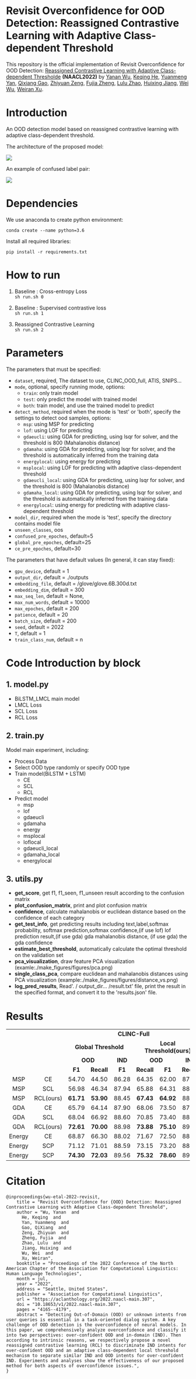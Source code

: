 # Revisit Overconfidence for OOD Detection: Reassigned Contrastive Learning with Adaptive Class-dependent Threshold


This repository is the official implementation of Revisit Overconfidence for OOD Detection: [Reassigned Contrastive Learning with Adaptive Class-dependent Thresholde](https://aclanthology.org/2022.naacl-main.307/) **(NAACL2022)** by [Yanan Wu](https://aclanthology.org/people/y/yanan-wu/), [Keqing He](https://aclanthology.org/people/k/keqing-he/), [Yuanmeng Yan](https://aclanthology.org/people/y/yuanmeng-yan/), [Qixiang Gao](https://aclanthology.org/people/q/qixiang-gao/), [Zhiyuan Zeng](https://aclanthology.org/people/z/zhiyuan-zeng/), [Fujia Zheng](https://aclanthology.org/people/f/fujia-zheng/), [Lulu Zhao](https://aclanthology.org/people/l/lulu-zhao/), [Huixing Jiang](https://aclanthology.org/people/h/huixing-jiang/), [Wei Wu](https://aclanthology.org/people/w/wei-wu/), [Weiran Xu](https://aclanthology.org/people/w/weiran-xu/).


# Introduction

An OOD detection model based on reassigned contrastive learning with adaptive class-dependent threshold.

The architecture of the proposed model:

<img src='img/model.png'>

An example of confused label pair:

<img src='./img/reassign CL.png'>

# Dependencies

We use anaconda to create python environment:

`conda create --name python=3.6`

Install all required libraries:

`pip install -r requirements.txt`

# How to run

1. Baseline : Cross-entropy Loss  
```sh run.sh 0```


2. Baseline : Supervised contrastive loss  
 ``sh run.sh 1``

3. Reassigned Contrastive Learning  
`sh run.sh 2`

# Parameters

The parameters that must be specified:

- `dataset`, required, The dataset to use, CLINC_OOD_full, ATIS, SNIPS... 
- `mode`, optional, specify running mode, options: 
    - `train`: only train model
    - `test`: only predict the model with trained model
    - `both`: train model, and use the trained model to predict
- `detect_method`, required when the mode is 'test' or 'both', specify the settings to detect ood samples, options:
    - `msp`: using MSP for predicting
    - `lof`: using LOF for predicting
    - `gdaeucli`: using GDA for predicting, using lsqr for solver, and the threshold is 800 (Mahalanobis distance)
    - `gdamaha`: using GDA for predicting, using lsqr for solver, and the threshold is automatically inferred from the training data
    - `energylocal`: using energy for predicting
    - `msplocal`: using LOF for predicting with adaptive class-dependent threshold
    - `gdaeucli_local`:  using GDA for predicting, using lsqr for solver, and the threshold is 800 (Mahalanobis distance)
    - `gdamaha_local`: using GDA for predicting, using lsqr for solver, and the threshold is automatically inferred from the training data
    - `energylocal`: using energy for predicting with adaptive class-dependent threshold
- `model_dir`, required when the mode is 'test', specify the directory contains model file 
- `unseen_classes`, oos
- `confused_pre_epoches`, default=5
- `global_pre_epoches`, default=25
- `ce_pre_epoches`, default=30

The parameters that have default values (In general, it can stay fixed):

- `gpu_device`, default = 1
- `output_dir`, default = ./outputs
- `embedding_file`, default = /glove/glove.6B.300d.txt
- `embedding_dim`, default = 300
- `max_seq_len`, default = None,
- `max_num_words`, default = 10000
- `max_epoches`, default = 200
- `patience`, default = 20
- `batch_size`, default = 200
- `seed`, default = 2022
- `T`, default = 1
- `train_class_num`, default = n 

# Code Introduction by block 

## 1. model.py

- BiLSTM_LMCL main model
- LMCL Loss
- SCL Loss
- RCL Loss

## 2. train.py

Model main experiment, including:

- Process Data
- Select OOD type randomly or specify OOD type
- Train model(BiLSTM + LSTM)
    - CE
    - SCL
    - RCL
- Predict model
    - msp
    - lof
    - gdaeucli
    - gdamaha
    - energy
    - msplocal
    - loflocal
    - gdaeucli_local
    - gdamaha_local
    - energylocal
    

## 3. utils.py

- **get_score**, get f1, f1_seen, f1_unseen result according to the confusion matrix
- **plot_confusion_matrix**, print and plot confusion matrix
- **confidence**, calculate mahalanobis or euclidean distance based on the confidence of each category
- **get_test_info**, get predicting results including text,label,softmax probability, softmax prediction,softmax confidence,(if use lof) lof prediction result,(if use gda) gda mahalanobis distance, (if use gda) the gda confidence
- **estimate_best_threshold**, automatically calculate the optimal threshold on the validation set
- **pca_visualization**, draw feature PCA visualization (examle:./make_figures/figures/pca.png)
- **single_class_pca**, compare euclidean and mahalanobis distances using PCA visualization (example:./make_figures/figures/distance_vs.png)
- **log_pred_results**, Read'. / output_dir... /result.txt' file, print the result in the specified format, and convert it to the 'results.json' file.

# Results

<table>
       <tr  align="center">
        <td><b></b></td>
        <td><b></b></td>
        <td colspan="6"><b>CLINC-Full</b></td>
        <td colspan="6"><b>Snips</b></td>
       </tr>
      <tr  align="center">
        <td><b></b></td>
        <td><b></b></td>
        <td colspan="3"><b>Global Threshold</b></td>
        <td colspan="3"><b>Local Threshold(ours)</b></td>
        <td colspan="3"><b>Global Threshold</b></td>
        <td colspan="3"><b>Local Threshold(ours)</b></td>
       </tr>   
       <tr  align="center">
        <td><b></b></td>
        <td><b></b></td>
        <td colspan="2"><b>OOD</b></td>
        <td colspan="1"><b>IND</b></td>
        <td colspan="2"><b>OOD</b></td>
        <td colspan="1"><b>IND</b></td>
        <td colspan="2"><b>OOD</b></td>
        <td colspan="1"><b>IND</b></td>
        <td colspan="2"><b>OOD</b></td>
        <td colspan="1"><b>IND</b></td>
       </tr>    
       <tr  align="center">
        <td><b></b></td>
        <td><b></b></td>
        <td colspan="1"><b>F1</b></td>
        <td colspan="1"><b>Recall</b></td>
        <td colspan="1"><b>F1</b></td>
        <td colspan="1"><b>Recall</b></td>
        <td colspan="1"><b>F1</b></td>
        <td colspan="1"><b>Recall</b></td>
        <td colspan="1"><b>F1</b></td>
        <td colspan="1"><b>Recall</b></td>
        <td colspan="1"><b>F1</b></td>
        <td colspan="1"><b>Recall</b></td>
        <td colspan="1"><b>F1</b></td>
        <td colspan="1"><b>Recall</b></td>
       </tr>   
      <tr  align="center">
            <td>MSP</td>
            <td>CE</td>                
            <td>54.70</td>
            <td>44.50 </td>
            <td>86.28 </td>
            <td>64.35 </td>
            <td>62.00 </td>
            <td>87.06 </td>
            <td>74.39 </td>
            <td>80.19 </td>
            <td>88.37 </td>
            <td>78.03 </td>
            <td>82.46  </td>
            <td>90.21 </td>
        </tr>    
      <tr  align="center">
            <td>MSP</td>
            <td>SCL</td>                
            <td>56.98 </td>
            <td>46.34 </td>
            <td>87.94 </td>
            <td>65.88 </td>
            <td>64.31 </td>
            <td>88.00 </td>
            <td>80.57 </td>
            <td>89.60 </td>
            <td>79.25 </td>
            <td>78.03 </td>
            <td>82.57  </td>
            <td>91.30 </td>
        </tr>
        <tr  align="center">
            <td>MSP</td>
            <td>RCL(ours)</td>                
            <td><b>61.71</b> </td>
            <td><b>53.90</b> </td>
            <td>88.45 </td>
            <td><b>67.43</b> </td>
            <td><b>64.92</b> </td>
            <td>88.76 </td>
            <td><b>81.00 </b></td>
            <td><b>81.52 </b></td>
            <td>91.71 </td>
            <td><b>83.53</b> </td>
            <td><b>82.94</b>  </td>
            <td>93.28 </td>
        </tr>   
        <tr  align="center">
            <td>GDA</td>
            <td>CE</td>                
            <td>65.79 </td>
            <td>64.14 </td>
            <td>87.90 </td>
            <td>68.06 </td>
            <td>73.50 </td>
            <td>87.95 </td>
            <td>77.33 </td>
            <td>79.23 </td>
            <td>90.08 </td>
            <td>81.96 </td>
            <td>84.52  </td>
            <td>90.11 </td>
        </tr>    
        <tr  align="center">
            <td>GDA</td>
            <td>SCL</td>                
            <td>68.04 </td>
            <td>66.92 </td>
            <td>88.60 </td>
            <td>70.85 </td>
            <td>73.40 </td>
            <td>88.63 </td>
            <td>80.27 </td>
            <td>82.46 </td>
            <td>91.19 </td>
            <td>83.45 </td>
            <td>87.20  </td>
            <td>92.58 </td>
        </tr>   
        <tr  align="center">
            <td>GDA</td>
            <td>RCL(ours)</td>                
            <td><b>72.61</b> </td>
            <td><b>70.00</b> </td>
            <td>88.98 </td>
            <td><b>73.88</b> </td>
            <td><b>75.10</b> </td>
            <td>89.03 </td>
            <td><b>85.24</b> </td>
            <td><b>86.95</b> </td>
            <td>93.89 </td>
            <td><b>87.91</b> </td>
            <td><b>88.57</b>  </td>
            <td>94.65 </td>
        </tr>   
        <tr  align="center">
            <td>Energy</td>
            <td>CE</td>                
            <td>68.87 </td>
            <td>66.30 </td>
            <td>88.02 </td>
            <td>71.67 </td>
            <td>72.50 </td>
            <td>88.78 </td>
            <td>78.75 </td>
            <td>79.27 </td>
            <td>91.00 </td>
            <td>82.65 </td>
            <td>84.70  </td>
            <td>92.58 </td>
        </tr>
        <tr  align="center">
            <td>Energy</td>
            <td>SCP</td>                
            <td>71.12 </td>
            <td>71.01 </td>
            <td>88.59 </td>
            <td>73.15 </td>
            <td>73.20 </td>
            <td>88.98 </td>
            <td>81.72 </td>
            <td>81.99 </td>
            <td>91.27 </td>
            <td>85.04 </td>
            <td>85.83  </td>
            <td>95.42 </td>
        </tr>
        <tr  align="center">
            <td>Energy</td>
            <td>SCP</td>                
            <td><b>74.30</b> </td>
            <td><b>72.03</b> </td>
            <td>89.56 </td>
            <td><b>75.32</b> </td>
            <td><b>78.60</b> </td>
            <td>89.67 </td>
            <td><b>86.41</b> </td>
            <td><b>87.16</b> </td>
            <td>94.40 </td>
            <td><b>89.21</b> </td>
            <td><b>89.45</b>  </td>
            <td>95.42 </td>
        </tr>
</table>


# Citation

```
@inproceedings{wu-etal-2022-revisit, 
    title = "Revisit Overconfidence for {OOD} Detection: Reassigned Contrastive Learning with Adaptive Class-dependent Threshold", 
    author = "Wu, Yanan  and
      He, Keqing  and
      Yan, Yuanmeng  and
      Gao, QiXiang  and
      Zeng, Zhiyuan  and
      Zheng, Fujia  and
      Zhao, Lulu  and
      Jiang, Huixing  and
      Wu, Wei  and
      Xu, Weiran",
    booktitle = "Proceedings of the 2022 Conference of the North American Chapter of the Association for Computational Linguistics: Human Language Technologies",
    month = jul,
    year = "2022",
    address = "Seattle, United States",
    publisher = "Association for Computational Linguistics",
    url = "https://aclanthology.org/2022.naacl-main.307",
    doi = "10.18653/v1/2022.naacl-main.307",
    pages = "4165--4179",
    abstract = "Detecting Out-of-Domain (OOD) or unknown intents from user queries is essential in a task-oriented dialog system. A key challenge of OOD detection is the overconfidence of neural models. In this paper, we comprehensively analyze overconfidence and classify it into two perspectives: over-confident OOD and in-domain (IND). Then according to intrinsic reasons, we respectively propose a novel reassigned contrastive learning (RCL) to discriminate IND intents for over-confident OOD and an adaptive class-dependent local threshold mechanism to separate similar IND and OOD intents for over-confident IND. Experiments and analyses show the effectiveness of our proposed method for both aspects of overconfidence issues.",
}
```
